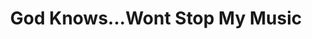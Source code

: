 ---
logo: images/music/GodKnowsWontStopMyMusic.jpg
title: God Knows...Wont Stop My Music
subTitle: 《凉宫春日的忧郁 2006版》放送3周年纪念

category: 音乐

hasResource: true
downloadList:
  - intro: mp3
    size: 130.7MB
    link: 
  - intro: 云盘 提取码:a5gp
    size: 130.7MB
    link: https://pan.baidu.com/s/1yjWxOIYZoEk5doL4xZ5dag

downloadContent: |
  涼宮ハルヒ：「消失」を劇場版アニメ化　１０年公開へ<br>
  人気アニメ「涼宮ハルヒの憂鬱」が、劇場版アニメ化されることが明らかになった。８日深夜、サンテレビやテレ玉で放送されたテレビシリーズの最終回で告知された。１０年公開予定。<br><br>
  「涼宮ハルヒの憂鬱」は、谷川流さん作、いとうのいぢさんのイラストで人気のライトノベル（角川ス ニーカー文庫）が原作。不思議な現象が大好きな美少女&#12539;涼宮ハルヒのとっぴな行動に同級生のキョンら仲間たちが振り回され、不思議な出来事が次々と起こ る……というＳＦコメディー。０６年にアニメ化され、インターネットで話題が広がり、ハルヒ役の平野綾さんら出演声優が歌うテーマ曲がオリコントップ１０ 入りするなど大ブレークした。原作は９巻で累計５８０万部を発行している。<br><br>
  ０９年４月から、アニメの再放送が始まったが、第８話で突然、新エピソードの「笹の葉ラプソディ」が放送され、第１２話からはハルヒたちの夏休みが無限に繰り返されるというエピソード「エンドレスエイト」が８週連続で放送され、ネットでも大きな反響を呼んだ。<br><br>
  劇場版アニメ化されるのは、原作の第４巻「涼宮ハルヒの消失」。突如、世界が変化し、ハルヒら仲間たちと離れ離れになったキョンが、元の世界を取り戻すために奮闘するというストーリー。【立山夏行】<br><br>
  【涼宮ハルヒの憂鬱 X 3週年記念】God Knows..Won't Stop My Music<br>
  收录曲：<br>
  01.God knows - nayuta<br>
  02.God knows - m.o.v.e<br>
  03.God knows - 中川翔子<br>
  04.God knows - KEI<br>
  05.God knows - 遠藤正明<br>
  06.God knows - 石田耀子<br>
  07.God knows - Nakae Kouki<br>
  08.God knows - Mastergo<br>
  09.God knows WinterMix - 羽鳥風畫+コツキミヤ<br>
  10.God knows ~Gengaku (TAM Gensougakudan)~<br>
  11.God knows 消失 - meguru<br>
  12.God knows - 宇多田ヒカル<br>
  13.God knows - 桃井はるこ<br>
  14.God knows Won't Stop My Music - 平野綾
---